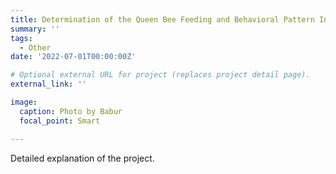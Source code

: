 ```yaml
---
title: Determination of the Queen Bee Feeding and Behavioral Pattern Interaction between the Queen and Worker Bees Acting on the Queen Bees Health
summary: ''
tags:
  - Other
date: '2022-07-01T00:00:00Z'

# Optional external URL for project (replaces project detail page).
external_link: ''

image:
  caption: Photo by Babur
  focal_point: Smart

---
```


  Detailed explanation of the project.
  
